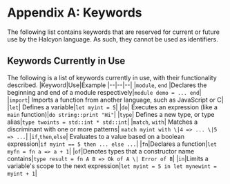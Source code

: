 # Appendix A: Keywords
The following list contains keywords that are reserved for current or future use by the Halcyon language. As such, they cannot be used as identifiers.
## Keywords Currently in Use
The following is a list of keywords currently in use, with their functionality described.
|Keyword|Use|Example
|--|--|--|
|`module`, `end` |Declares the beginning and end of a module respectively|`module demo = ... end`|
|`import`| Imports a function from another language, such as JavaScript or C| 
|`let`| Defines a variable|`let myint = 5`|
|`do`| Executes an expression (like a `main` function)|`do string::print "Hi"`|
|`type`| Defines a new type, or type alias|`type twoints = std::int * std::int`|
|`match`, `with`| Matches a discriminant with one or more patterns| `match myint with \|4 => ... \|5 => ...`|
|`if`,`then`,`else`| Evaluates to a value based on a boolean expression|`if myint == 5 then ... else ...`|
|`fn`|Declares a function|`let myfn = fn a => a + 1`|
|`of`|Denotes types that a constructor name contains|`type result = fn A B => Ok of A \| Error of B`|
|`in`|Limits a variable's scope to the next expression|`let myint = 5 in let mynewint = myint + 1`|

